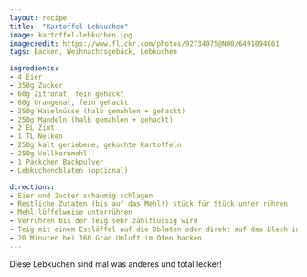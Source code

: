 ```yaml
---
layout: recipe
title:  "Kartoffel Lebkuchen"
image: kartoffel-lebkuchen.jpg
imagecredit: https://www.flickr.com/photos/92734975@N00/6491094661
tags: Backen, Weihnachtsgebäck, Lebkuchen

ingredients:
- 4 Eier
- 350g Zucker
- 60g Zitronat, fein gehackt
- 60g Orangenat, fein gehackt
- 250g Haselnüsse (halb gemahlen + gehackt)
- 250g Mandeln (halb gemahlen + gehackt)
- 2 EL Zimt
- 1 TL Nelken
- 250g kalt geriebene, gekochte Kartoffeln
- 250g Vollkornmehl
- 1 Päckchen Backpulver
- Lebkuchenoblaten (optional)

directions:
- Eier und Zucker schaumig schlagen
- Restliche Zutaten (bis auf das Mehl!) stück für Stück unter rühren
- Mehl löffelweise unterrühren
- Verrühren bis der Teig sehr zählflüssig wird
- Teig mit einem Esslöffel auf die Oblaten oder direkt auf das Blech in Haufen platzieren
- 20 Minuten bei 160 Grad Umluft im Ofen backen
---
```


Diese Lebkuchen sind mal was anderes und total lecker!

